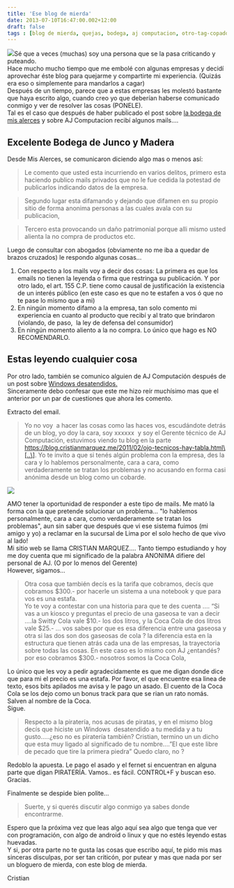 ```yaml
---
title: 'Ese blog de mierda'
date: 2013-07-10T16:47:00.002+12:00
draft: false
tags : [blog de mierda, quejas, bodega, aj computacion, otro-tag-copado, relatos, defenza, cortala]
---
```


[![](http://2.bp.blogspot.com/-OYiliJKgd-Y/Udzm1Qq3kqI/AAAAAAAAUxU/QKua9sZHG_o/s200/don-t-keep-calm-and-fuck-them-all.png)](http://2.bp.blogspot.com/-OYiliJKgd-Y/Udzm1Qq3kqI/AAAAAAAAUxU/QKua9sZHG_o/s1600/don-t-keep-calm-and-fuck-them-all.png)Sé que a veces (muchas) soy una persona que se la pasa criticando y puteando.  
Hace mucho mucho tiempo que me embolé con algunas empresas y decidí aprovechar éste blog para quejarme y compartirte mi experiencia. (Quizás era eso o simplemente para mandarlos a cagar)  
Después de un tiempo, parece que a estas empresas les molestó bastante que haya escrito algo, cuando creo yo que deberían haberse comunicado conmigo y ver de resolver las cosas (PONELE).  
Tal es el caso que después de haber publicado el post sobre [la bodega de mis alerces](https://blog.cristianmarquez.me/2012/04/mala-experiencia-con-mis-alerces-en.html) y sobre AJ Computacion recibí algunos mails....  

Excelente Bodega de Junco y Madera
----------------------------------

Desde Mis Alerces, se comunicaron diciendo algo mas o menos así:

> Le comento que usted esta incurriendo en varios delitos, primero esta haciendo publico mails privados que no le fue cedida la potestad de publicarlos indicando datos de la empresa. 

> Segundo lugar esta difamando y dejando que difamen en su propio sitio de forma anonima personas a las cuales avala con su publicacion, 

> Tercero esta provocando un daño patrimonial porque alli mismo usted alienta la no compra de productos etc. 

Luego de consultar con abogados (obviamente no me iba a quedar de brazos cruzados) le respondo algunas cosas...  

1.  Con respecto a los mails voy a decir dos cosas: La primera es que los emails no tienen la leyenda o firma que restringa su publicación. Y por otro lado, el art. 155 C.P. tiene como causal de justificación la existencia de un interés público (en este caso es que no te estafen a vos ó que no te pase lo mismo que a mi)
2.  En ningún momento difamo a la empresa, tan solo comento mi experiencia en cuanto al producto que recibí y al trato que brindaron (violando, de paso,  la ley de defensa del consumidor)
3.  En ningún momento aliento a la no compra. Lo único que hago es NO RECOMENDARLO.

Estas leyendo cualquier cosa
----------------------------

Por otro lado, también se comunico alguien de AJ Computación después de un post sobre [Windows desatendidos.](https://blog.cristianmarquez.me/2011/02/ojo-tecnicos-hay-tabla.html)  
Sinceramente debo confesar que este me hizo reír muchísimo mas que el anterior por un par de cuestiones que ahora les comento.  
  
Extracto del email.  

> Yo no voy  a hacer las cosas como las haces vos, escudándote detrás de un blog, yo doy la cara, soy xxxxxx  y soy el Gerente técnico de AJ Computación, estuvimos viendo tu blog en la parte https://blog.cristianmarquez.me/2011/02/ojo-tecnicos-hay-tabla.html\[..\]. Yo te invito a que si tenés algún problema con la empresa, des la cara y lo hablemos personalmente, cara a cara, como verdaderamente se tratan los problemas y no acusando en forma casi anónima desde un blog como un cobarde.

[![](http://4.bp.blogspot.com/-XSR2eb7Z4M8/Udzmbihew7I/AAAAAAAAUxM/cgB4H3yci9g/s1600/images.jpg)](http://4.bp.blogspot.com/-XSR2eb7Z4M8/Udzmbihew7I/AAAAAAAAUxM/cgB4H3yci9g/s1600/images.jpg)

AMO tener la oportunidad de responder a este tipo de mails. Me mató la forma con la que pretende solucionar un problema... "lo hablemos personalmente, cara a cara, como verdaderamente se tratan los problemas", aun sin saber que después que vi ese sistema fuimos (mi amigo y yo) a reclamar en la sucursal de Lima por el solo hecho de que vivo al lado!  
Mi sitio web se llama CRISTIAN MARQUEZ.... Tanto tiempo estudiando y hoy me doy cuenta que mi significado de la palabra ANONIMA difiere del personal de AJ. (O por lo menos del Gerente)  
However, sigamos...  

> Otra cosa que también decís es la tarifa que cobramos, decís que cobramos $300.- por hacerle un sistema a una notebook y que para vos es una estafa.  
> Yo te voy a contestar con una historia para que te des cuenta .... “Si vas a un kiosco y preguntas el precio de una gaseosa te van a decir ....la Switty Cola vale $10.- los dos litros, y la Coca Cola de dos litros vale $25.- ... vos sabes por que es esa diferencia entre una gaseosa y otra si las dos son dos gaseosas de cola ? la diferencia esta en la estructura que tienen atrás cada una de las empresas, la trayectoria sobre todas las cosas. En este caso es lo mismo con AJ ¿entandés? por eso cobramos $300.- nosotros somos la Coca Cola,

Lo único que les voy a pedir agradecidamente es que me digan donde dice que para mi el precio es una estafa. Por favor, el que encuentre esa linea de texto, esos bits apilados me avisa y le pago un asado. El cuento de la Coca Cola se los dejo como un bonus track para que se rian un rato nomás. Salven al nombre de la Coca.  
Sigue.  

> Respecto a la piratería, nos acusas de piratas, y en el mismo blog decís que hiciste un Windows  desatendido a tu medida y a tu gusto.....¿eso no es piratería también? Cristian, termino un un dicho que esta muy ligado al significado de tu nombre....”El que este libre de pecado que tire la primera piedra” Quedo claro, no ?

Redoblo la apuesta. Le pago el asado y el fernet si encuentran en alguna parte que digan PIRATERÍA. Vamos.. es fácil. CONTROL+F y buscan eso. Gracias.  
  
Finalmente se despide bien polite...  

> Suerte, y si querés discutir algo conmigo ya sabes donde encontrarme.

Espero que la próxima vez que leas algo aquí sea algo que tenga que ver con programación, con algo de android o linux y que no estés leyendo estas huevadas.  
Y si, por otra parte no te gusta las cosas que escribo aquí, te pido mis mas sinceras disculpas, por ser tan criticón, por putear y mas que nada por ser un bloguero de mierda, con este blog de mierda.  
  
Cristian